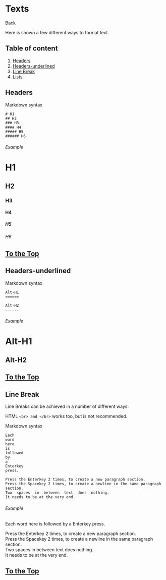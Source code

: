 <a name="top"></a>
# Texts
[Back](https://github.com/bent-mortensen/Dokumentation#top "Back to main page.")  

Here is shown a few different ways to format text.

## Table of content

1. [Headers](#header)
2. [Headers-underlined](#underlined)
3. [Line Break](#linebreak)
4. [Lists](#list)

<a name="header"></a>
## Headers

Markdown syntax
```
# H1
## H2
### H3
#### H4
##### H5
###### H6
```
###### Example
# H1
## H2
### H3
#### H4
##### H5
###### H6

[To the Top](#top)
------------------

<a name="underlined"></a>
## Headers-underlined

Markdown syntax
```
Alt-H1
======

Alt-H2
------
```
###### Example
Alt-H1
======

Alt-H2
------

[To the Top](#top)
------------------


<a name="linebreak"></a>
## Line Break

Line Breaks can be achieved in a number of different ways.

HTML ``` <br> and </br> ``` works too, but is not recommended.

Markdown syntax
```
Each
word
here
is
followed
by
a
Enterkey
press.

Press the Enterkey 2 times, to create a new paragraph section.  
Press the Spacekey 2 times, to create a newline in the same paragraph section.  
Two  spaces  in  between  text  does  nothing.  
It needs to be at the very end.

```
###### Example
Each
word
here
is
followed
by
a
Enterkey
press.

Press the Enterkey 2 times, to create a new paragraph section.  
Press the Spacekey 2 times, to create a newline in the same paragraph section.  
Two  spaces  in  between  text  does  nothing.  
It needs to be at the very end.

[To the Top](#top)
------------------
